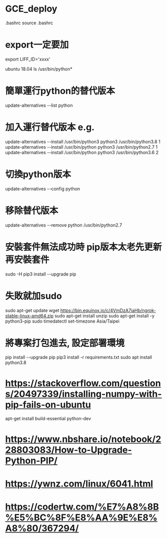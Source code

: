 # GCE_deploy


.bashrc
source .bashrc

# export一定要加
export LIFF_ID='xxxx'


ubuntu 18.04
ls /usr/bin/python*

# 簡單運行python的替代版本
update-alternatives --list python

# 加入運行替代版本 e.g.
update-alternatives --install /usr/bin/python3 python3 /usr/bin/python3.8 1
update-alternatives --install /usr/bin/python python3 /usr/bin/python2.7 1
update-alternatives --install /usr/bin/python python3 /usr/bin/python3.6 2

# 切換python版本
update-alternatives --config python

# 移除替代版本
update-alternatives --remove python /usr/bin/python2.7

# 安裝套件無法成功時 pip版本太老先更新再安裝套件
sudo -H pip3 install --upgrade pip



# 失敗就加sudo
sudo apt-get update
wget https://bin.equinox.io/c/4VmDzA7iaHb/ngrok-stable-linux-amd64.zip
sudo apt-get install unzip
sudo apt-get install -y python3-pip
sudo timedatectl set-timezone Asia/Taipei

# 將專案打包進去, 設定部署環境
pip install --upgrade pip
pip3 install -r requirements.txt
sudo apt install python3.8

# https://stackoverflow.com/questions/20497339/installing-numpy-with-pip-fails-on-ubuntu
apt-get install build-essential python-dev






# https://www.nbshare.io/notebook/228803083/How-to-Upgrade-Python-PIP/
# https://ywnz.com/linux/6041.html
# https://codertw.com/%E7%A8%8B%E5%BC%8F%E8%AA%9E%E8%A8%80/367294/
